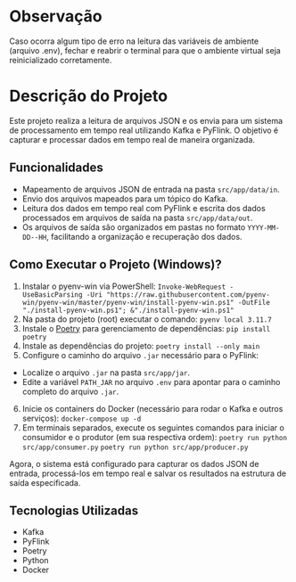 # Observação
Caso ocorra algum tipo de erro na leitura das variáveis de ambiente (arquivo .env), fechar e reabrir o terminal para que o ambiente virtual seja reinicializado corretamente.

# Descrição do Projeto
 
Este projeto realiza a leitura de arquivos JSON e os envia para um sistema de processamento em tempo real utilizando Kafka e PyFlink. O objetivo é capturar e processar dados em tempo real de maneira organizada.
 
## Funcionalidades
 
- Mapeamento de arquivos JSON de entrada na pasta `src/app/data/in`.
- Envio dos arquivos mapeados para um tópico do Kafka.
- Leitura dos dados em tempo real com PyFlink e escrita dos dados processados em arquivos de saída na pasta `src/app/data/out`.
- Os arquivos de saída são organizados em pastas no formato `YYYY-MM-DD--HH`, facilitando a organização e recuperação dos dados.
 
## Como Executar o Projeto (Windows)?

1. Instalar o pyenv-win via PowerShell:
`Invoke-WebRequest -UseBasicParsing -Uri "https://raw.githubusercontent.com/pyenv-win/pyenv-win/master/pyenv-win/install-pyenv-win.ps1" -OutFile "./install-pyenv-win.ps1"; &"./install-pyenv-win.ps1"` 
2. Na pasta do projeto (root) executar o comando: `pyenv local 3.11.7`
3. Instale o [Poetry](https://python-poetry.org/) para gerenciamento de dependências: `pip install poetry`
4.  Instale as dependências do projeto:
	   `poetry install --only main` 
5.  Configure o caminho do arquivo `.jar` necessário para o PyFlink:
   -   Localize o arquivo `.jar` na pasta `src/app/jar`.
   -   Edite a variável `PATH_JAR` no arquivo `.env` para apontar para o caminho completo do arquivo `.jar`.
6.  Inicie os containers do Docker (necessário para rodar o Kafka e outros serviços): `docker-compose up -d`
7.  Em terminais separados, execute os seguintes comandos para iniciar o consumidor e o produtor (em sua respectiva ordem):
   `poetry run python src/app/consumer.py`
   `poetry run python src/app/producer.py`

 
Agora, o sistema está configurado para capturar os dados JSON de entrada, processá-los em tempo real e salvar os resultados na estrutura de saída especificada.
 
## Tecnologias Utilizadas
 
-   Kafka
-   PyFlink
-   Poetry
-   Python
-   Docker